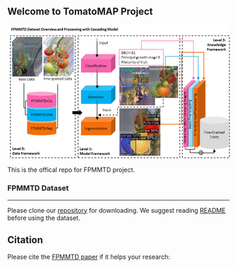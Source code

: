 ## Welcome to TomatoMAP Project 

<p align="center">
  <img src="IMG/index.png" alt="avatar">
</p>

This is the offical repo for FPMMTD project. 

### FPMMTD Dataset
---------------
Please clone our [repository](https://github.com/0YJ/MPTSTD) for downloading. We suggest reading [README](https://github.com/0YJ/MPTSTD/blob/main/README.md) before using the dataset.

Citation
--------------

Please cite the [FPMMTD paper](https://www.ph.com/placeholder.pdf) if it helps your research:
```bibtex

```
